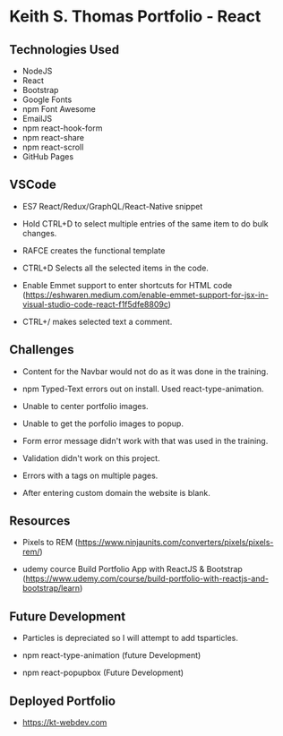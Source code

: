 # Keith S. Thomas Portfolio - React

## Technologies Used

* NodeJS
* React
* Bootstrap
* Google Fonts
* npm Font Awesome
* EmailJS
* npm react-hook-form
* npm react-share
* npm react-scroll
* GitHub Pages

## VSCode

 * ES7 React/Redux/GraphQL/React-Native snippet

 * Hold CTRL+D to select multiple entries of the same item to do bulk changes.

 * RAFCE creates the functional template
 
 * CTRL+D Selects all the selected items in the code.

 * Enable Emmet support to enter shortcuts for HTML code (https://eshwaren.medium.com/enable-emmet-support-for-jsx-in-visual-studio-code-react-f1f5dfe8809c)

 * CTRL+/ makes selected text a comment.

 ## Challenges

 * Content for the Navbar would not do as it was done in the training.

 * npm Typed-Text errors out on install. Used react-type-animation.

 * Unable to center portfolio images.

 * Unable to get the porfolio images to popup.

 * Form error message didn't work with that was used in the training.

 * Validation didn't work on this project.

 * Errors with a tags on multiple pages.

 * After entering custom domain the website is blank.

 ## Resources

 * Pixels to REM (https://www.ninjaunits.com/converters/pixels/pixels-rem/)

 * udemy cource Build Portfolio App with ReactJS & Bootstrap (https://www.udemy.com/course/build-portfolio-with-reactjs-and-bootstrap/learn)

 ## Future Development

* Particles is depreciated so I will attempt to add tsparticles.

* npm react-type-animation (future Development)

* npm react-popupbox (Future Development)

## Deployed Portfolio

* https://kt-webdev.com
